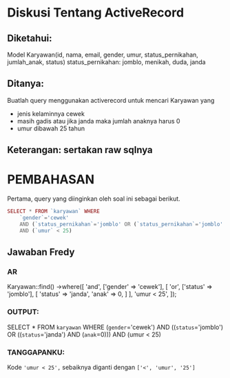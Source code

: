 # Diskusi Tentang ActiveRecord

## Diketahui:
Model Karyawan(id, nama, email, gender, umur, status_pernikahan, jumlah_anak, status)
status_pernikahan: jomblo, menikah, duda, janda
## Ditanya:
Buatlah query menggunakan activerecord untuk mencari Karyawan yang 
- jenis kelaminnya cewek
- masih gadis atau jika janda maka jumlah anaknya harus 0
- umur dibawah 25 tahun
## Keterangan: sertakan raw sqlnya

# PEMBAHASAN
Pertama, query yang diinginkan oleh soal ini sebagai berikut.

```php
SELECT * FROM `karyawan` WHERE 
    `gender`='cewek'
    AND (`status_pernikahan`='jomblo' OR (`status_pernikahan`='jomblo' AND `jumlah_anak`=0)) 
    AND (`umur` < 25)
```
    
## Jawaban Fredy
### AR
Karyawan::find()
    ->where([
        'and',
        ['gender' => 'cewek'],
        [
            'or',
            ['status' => 'jomblo'],
            [
                'status' => 'janda',
                'anak'   => 0,
            ]
        ],
        'umur < 25',
    ]);

### OUTPUT:
SELECT * FROM `karyawan` WHERE (`gender`='cewek') AND ((`status`='jomblo') OR ((`status`='janda') AND (`anak`=0))) AND (umur < 25)

### TANGGAPANKU:
Kode `'umur < 25',` sebaiknya diganti dengan `['<', 'umur', '25']`

